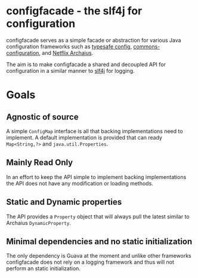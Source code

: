 # configfacade - the slf4j for configuration
 configfacade serves as a simple facade or abstraction for various Java configuration frameworks such as
 [typesafe config](https://github.com/typesafehub/config),
 [commons-configuration](https://commons.apache.org/proper/commons-configuration/), and
 [Netflix Archaius](https://github.com/Netflix/archaius).

The aim is to make configfacade a shared and decoupled API for configuration
in a similar manner to [slf4j](http://www.slf4j.org/) for logging.


# Goals

## Agnostic of source

A simple `ConfigMap` interface is all that backing implementations need to implement.
A default implementation is provided that can ready `Map<String,?>` and `java.util.Properties`.

## Mainly Read Only

In an effort to keep the API simple to implement backing implementations the API does not have any
modification or loading methods.

## Static and Dynamic properties

The API provides a `Property` object that will always pull the latest similar to Archaius `DynamicProperty`.

## Minimal dependencies and no static initialization

The only dependency is Guava at the moment and unlike other frameworks configfacade
does not rely on a logging framework and thus will not perform an static initialization.
